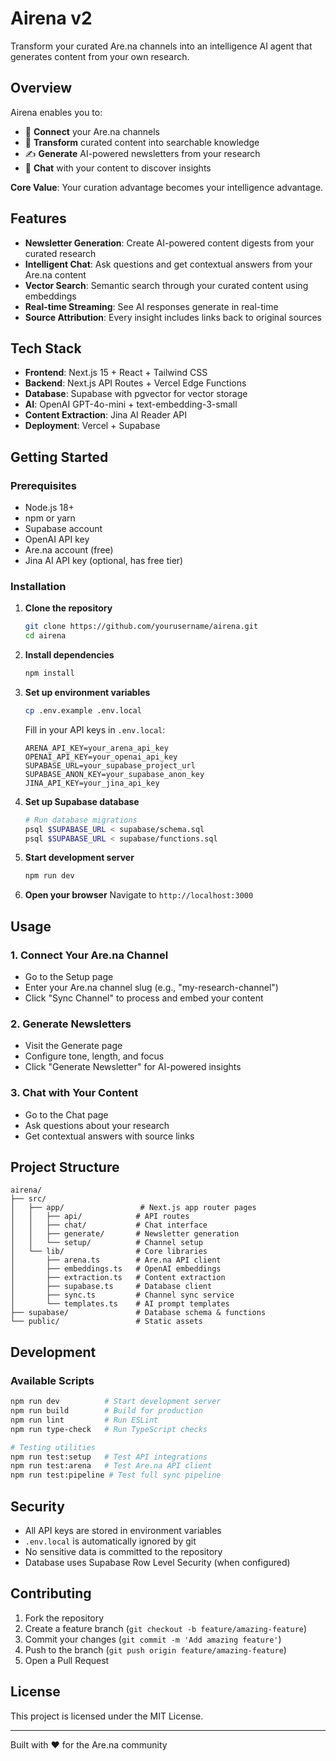 # Airena v2

Transform your curated Are.na channels into an intelligence AI agent that generates content from your own research.

## Overview

Airena enables you to:
- 🔗 **Connect** your Are.na channels  
- 🧠 **Transform** curated content into searchable knowledge
- ✍️ **Generate** AI-powered newsletters from your research
- 💬 **Chat** with your content to discover insights

**Core Value**: Your curation advantage becomes your intelligence advantage.

## Features

- **Newsletter Generation**: Create AI-powered content digests from your curated research
- **Intelligent Chat**: Ask questions and get contextual answers from your Are.na content
- **Vector Search**: Semantic search through your curated content using embeddings
- **Real-time Streaming**: See AI responses generate in real-time
- **Source Attribution**: Every insight includes links back to original sources

## Tech Stack

- **Frontend**: Next.js 15 + React + Tailwind CSS
- **Backend**: Next.js API Routes + Vercel Edge Functions  
- **Database**: Supabase with pgvector for vector storage
- **AI**: OpenAI GPT-4o-mini + text-embedding-3-small
- **Content Extraction**: Jina AI Reader API
- **Deployment**: Vercel + Supabase

## Getting Started

### Prerequisites

- Node.js 18+ 
- npm or yarn
- Supabase account
- OpenAI API key
- Are.na account (free)
- Jina AI API key (optional, has free tier)

### Installation

1. **Clone the repository**
   ```bash
   git clone https://github.com/yourusername/airena.git
   cd airena
   ```

2. **Install dependencies**
   ```bash
   npm install
   ```

3. **Set up environment variables**
   ```bash
   cp .env.example .env.local
   ```
   
   Fill in your API keys in `.env.local`:
   ```env
   ARENA_API_KEY=your_arena_api_key
   OPENAI_API_KEY=your_openai_api_key
   SUPABASE_URL=your_supabase_project_url
   SUPABASE_ANON_KEY=your_supabase_anon_key
   JINA_API_KEY=your_jina_api_key
   ```

4. **Set up Supabase database**
   ```bash
   # Run database migrations
   psql $SUPABASE_URL < supabase/schema.sql
   psql $SUPABASE_URL < supabase/functions.sql
   ```

5. **Start development server**
   ```bash
   npm run dev
   ```

6. **Open your browser**
   Navigate to `http://localhost:3000`

## Usage

### 1. Connect Your Are.na Channel
- Go to the Setup page
- Enter your Are.na channel slug (e.g., "my-research-channel")
- Click "Sync Channel" to process and embed your content

### 2. Generate Newsletters
- Visit the Generate page
- Configure tone, length, and focus
- Click "Generate Newsletter" for AI-powered insights

### 3. Chat with Your Content
- Go to the Chat page
- Ask questions about your research
- Get contextual answers with source links

## Project Structure

```
airena/
├── src/
│   ├── app/                 # Next.js app router pages
│   │   ├── api/            # API routes
│   │   ├── chat/           # Chat interface
│   │   ├── generate/       # Newsletter generation
│   │   └── setup/          # Channel setup
│   └── lib/                # Core libraries
│       ├── arena.ts        # Are.na API client
│       ├── embeddings.ts   # OpenAI embeddings
│       ├── extraction.ts   # Content extraction
│       ├── supabase.ts     # Database client
│       ├── sync.ts         # Channel sync service
│       └── templates.ts    # AI prompt templates
├── supabase/               # Database schema & functions
└── public/                 # Static assets
```

## Development

### Available Scripts

```bash
npm run dev          # Start development server
npm run build        # Build for production
npm run lint         # Run ESLint
npm run type-check   # Run TypeScript checks

# Testing utilities
npm run test:setup   # Test API integrations
npm run test:arena   # Test Are.na API client
npm run test:pipeline # Test full sync pipeline
```

## Security

- All API keys are stored in environment variables
- `.env.local` is automatically ignored by git
- No sensitive data is committed to the repository
- Database uses Supabase Row Level Security (when configured)

## Contributing

1. Fork the repository
2. Create a feature branch (`git checkout -b feature/amazing-feature`)
3. Commit your changes (`git commit -m 'Add amazing feature'`)
4. Push to the branch (`git push origin feature/amazing-feature`)
5. Open a Pull Request

## License

This project is licensed under the MIT License.

---

Built with ❤️ for the Are.na community
